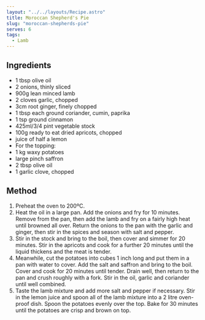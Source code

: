 ```yaml
---
layout: "../../layouts/Recipe.astro"
title: Moroccan Shepherd's Pie
slug: "moroccan-shepherds-pie"
serves: 6
tags:
  - Lamb
---
```


## Ingredients

- 1 tbsp olive oil
- 2 onions, thinly sliced
- 900g lean minced lamb
- 2 cloves garlic, chopped
- 3cm root ginger, finely chopped
- 1 tbsp each ground coriander, cumin, paprika
- 1 tsp ground cinnamon
- 425ml/3/4 pint vegetable stock
- 100g ready to eat dried apricots, chopped
- juice of half a lemon
- For the topping:
- 1 kg waxy potatoes
- large pinch saffron
- 2 tbsp olive oil
- 1 garlic clove, chopped

## Method

1. Preheat the oven to 200ºC.
1. Heat the oil in a large pan. Add the onions and fry for 10 minutes. Remove from the pan, then add the lamb and fry on a fairly high heat until browned all over. Return the onions to the pan with the garlic and ginger, then stir in the spices and season with salt and pepper.
1. Stir in the stock and bring to the boil, then cover and simmer for 20 minutes. Stir in the apricots and cook for a further 20 minutes until the liquid thickens and the meat is tender.
1. Meanwhile, cut the potatoes into cubes 1 inch long and put them in a pan with water to cover. Add the salt and saffron and bring to the boil. Cover and cook for 20 minutes until tender. Drain well, then return to the pan and crush roughly with a fork. Stir in the oil, garlic and coriander until well combined.
1. Taste the lamb mixture and add more salt and pepper if necessary. Stir in the lemon juice and spoon all of the lamb mixture into a 2 litre oven-proof dish. Spoon the potatoes evenly over the top. Bake for 30 minutes until the potatoes are crisp and brown on top.